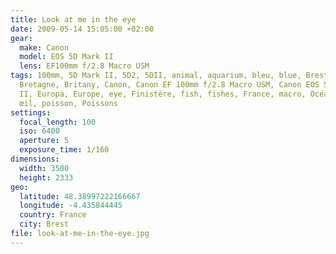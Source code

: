 ```yaml
---
title: Look at me in the eye
date: 2009-05-14 15:05:00 +02:00
gear:
  make: Canon
  model: EOS 5D Mark II
  lens: EF100mm f/2.8 Macro USM
tags: 100mm, 5D Mark II, 5D2, 5DII, animal, aquarium, bleu, blue, Brest,
  Bretagne, Britany, Canon, Canon EF 100mm f/2.8 Macro USM, Canon EOS 5D Mark
  II, Europa, Europe, eye, Finistère, fish, fishes, France, macro, Océanopolis,
  œil, poisson, Poissons
settings:
  focal_length: 100
  iso: 6400
  aperture: 5
  exposure_time: 1/160
dimensions:
  width: 3500
  height: 2333
geo:
  latitude: 48.38997222166667
  longitude: -4.435844445
  country: France
  city: Brest
file: look-at-me-in-the-eye.jpg
---
```




